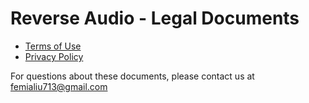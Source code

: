 # Reverse Audio - Legal Documents

- [Terms of Use](terms-of-use.md)
- [Privacy Policy](privacy-policy.md)

For questions about these documents, please contact us at femialiu713@gmail.com
